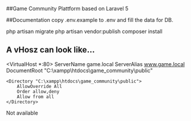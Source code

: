 ##Game Community Plattform based on Laravel 5

##Documentation
copy .env.example to .env and fill the data for DB.

php artisan migrate
php artisan vendor:publish
composer install



## A vHosz can look like...

<VirtualHost *:80>
	ServerName game.local
	ServerAlias www.game.local
	DocumentRoot "C:\xampp\htdocs\game_community\public"

	<Directory "C:\xampp\htdocs\game_community\public">
		AllowOverride All
		Order allow,deny
		Allow from all
	</Directory>
</VirtualHost>

Not available


